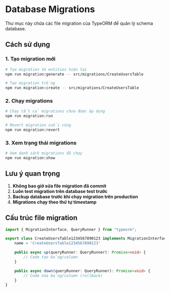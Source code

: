 # Database Migrations

Thư mục này chứa các file migration của TypeORM để quản lý schema database.

## Cách sử dụng

### 1. Tạo migration mới
```bash
# Tạo migration từ entities hiện tại
npm run migration:generate -- src/migrations/CreateUsersTable

# Tạo migration trống
npm run migration:create -- src/migrations/CreateUsersTable
```

### 2. Chạy migrations
```bash
# Chạy tất cả migrations chưa được áp dụng
npm run migration:run

# Revert migration cuối cùng
npm run migration:revert
```

### 3. Xem trạng thái migrations
```bash
# Xem danh sách migrations đã chạy
npm run migration:show
```

## Lưu ý quan trọng

1. **Không bao giờ sửa file migration đã commit**
2. **Luôn test migration trên database test trước**
3. **Backup database trước khi chạy migration trên production**
4. **Migrations chạy theo thứ tự timestamp**

## Cấu trúc file migration

```typescript
import { MigrationInterface, QueryRunner } from "typeorm";

export class CreateUsersTable1234567890123 implements MigrationInterface {
    name = 'CreateUsersTable1234567890123'

    public async up(queryRunner: QueryRunner): Promise<void> {
        // Code tạo bảng/column
    }

    public async down(queryRunner: QueryRunner): Promise<void> {
        // Code xóa bảng/column (rollback)
    }
}
```
